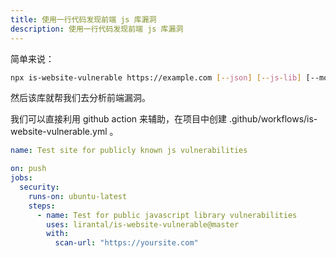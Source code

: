 ```yaml
---
title: 使用一行代码发现前端 js 库漏洞
description: 使用一行代码发现前端 js 库漏洞
---
```


简单来说：

```bash
npx is-website-vulnerable https://example.com [--json] [--js-lib] [--mobile | --desktop] [--chromePath] [--cookie] [--token]
```

然后该库就帮我们去分析前端漏洞。

我们可以直接利用 github action 来辅助，在项目中创建 .github/workflows/is-website-vulnerable.yml 。

```yml
name: Test site for publicly known js vulnerabilities

on: push
jobs:
  security:
    runs-on: ubuntu-latest
    steps:
      - name: Test for public javascript library vulnerabilities 
        uses: lirantal/is-website-vulnerable@master
        with:
          scan-url: "https://yoursite.com"
```